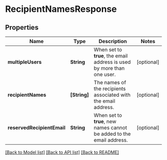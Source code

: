 # RecipientNamesResponse

## Properties
Name | Type | Description | Notes
------------ | ------------- | ------------- | -------------
**multipleUsers** | **String** | When set to **true**, the email address is used by more than one user. | [optional] 
**recipientNames** | **[String]** | The names of the recipients associated with the email address. | [optional] 
**reservedRecipientEmail** | **String** | When set to **true**, new names cannot be added to the email address. | [optional] 

[[Back to Model list]](../README.md#documentation-for-models) [[Back to API list]](../README.md#documentation-for-api-endpoints) [[Back to README]](../README.md)



